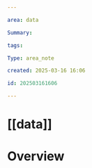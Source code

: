 ```yaml
---

area: data

Summary:

tags:

Type: area_note

created: 2025-03-16 16:06

id: 202503161606

---
```


# [[data]]

# Overview



  

